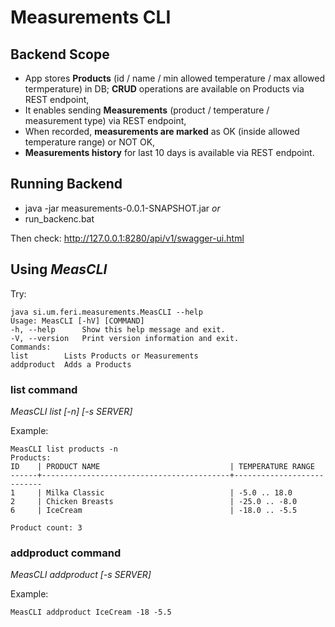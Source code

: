 # Measurements CLI

## Backend Scope
- App stores **Products** (id / name / min allowed temperature / max allowed termperature) in DB;
  **CRUD** operations are available on Products via REST endpoint,
- It enables sending **Measurements** (product / temperature / measurement type) via REST endpoint,
- When recorded, **measurements are marked** as OK (inside allowed temperature range) or NOT OK,
- **Measurements history** for last 10 days is available via REST endpoint.

## Running Backend
- java -jar measurements-0.0.1-SNAPSHOT.jar *or*
- run_backenc.bat

Then check: http://127.0.0.1:8280/api/v1/swagger-ui.html

## Using *MeasCLI*

Try:
```
java si.um.feri.measurements.MeasCLI --help
Usage: MeasCLI [-hV] [COMMAND]
-h, --help      Show this help message and exit.
-V, --version   Print version information and exit.
Commands:
list        Lists Products or Measurements
addproduct  Adds a Products
```

### list command
*MeasCLI list <entities> [-n] [-s SERVER]* 

Example:
```
MeasCLI list products -n
Products:
ID    | PRODUCT NAME                             | TEMPERATURE RANGE
------+------------------------------------------+---------------------------
1     | Milka Classic                            | -5.0 .. 18.0
2     | Chicken Breasts                          | -25.0 .. -8.0
6     | IceCream                                 | -18.0 .. -5.5

Product count: 3
```

### addproduct command
*MeasCLI addproduct <name> <min-temp> <max-temp> [-s SERVER]*


Example:
```
MeasCLI addproduct IceCream -18 -5.5
```

